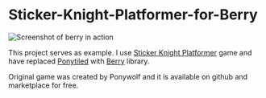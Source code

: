 # Sticker-Knight-Platformer-for-Berry

![Screenshot of berry in action](https://i.imgur.com/DbHD6EL.png)

This project serves as example. I use [Sticker Knight Platformer](https://github.com/coronalabs/Sticker-Knight-Platformer) game and have replaced [Ponytiled](https://github.com/ponywolf/ponytiled) with [Berry](https://github.com/ldurniat/Berry) library. 

Original game was created by Ponywolf and it is available on github and marketplace for free.
